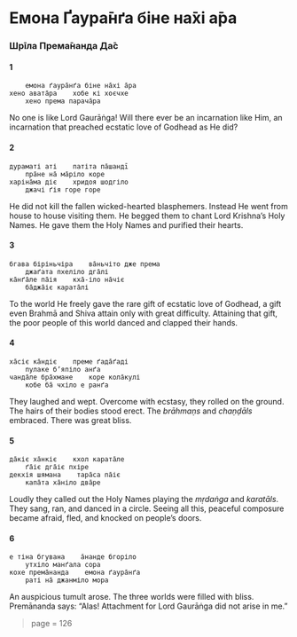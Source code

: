 # Емона Ґаура̄нґа біне на̄хі а̄ра

### Шрīла Према̄нанда Да̄с

#### 1

        емона ґаура̄нґа біне на̄хі а̄ра
    хено авата̄ра    хобе кі хоєчхе
        хено према парача̄ра

No one is like Lord Gaurāṅga! Will there ever be an incarnation like Him, an incarnation that preached ecstatic love of Godhead as He did?

#### 2

    дураматі аті    патіта па̄шандī
        пра̄не на̄ ма̄ріло коре
    харіна̄ма діє    хридоя шодгіло
        джачі ґія горе горе

He did not kill the fallen wicked-hearted blasphemers. Instead He went from house to house visiting them. He begged them to chant Lord Krishna’s Holy Names. He gave them the Holy Names and purified their hearts.

#### 3

    бгава біріньчіра    ва̄ньчіто дже према
        джаґата пхеліло дга̄лі
    ка̄нґа̄ле па̄ія    кха̄-іло на̄чіє
        ба̄джа̄іє карата̄лі

To the world He freely gave the rare gift of ecstatic love of Godhead, a gift even Brahmā and Shiva attain only with great difficulty. Attaining that gift, the poor people of this world danced and clapped their hands.

#### 4

    ха̄сіє ка̄ндіє    преме ґада̄ґаді
        пулаке бʼяпіло анґа
    чанда̄ле бра̄хмане    коре кола̄кулі
        кобе ба̄ чхіло е ранґа

They laughed and wept. Overcome with ecstasy, they rolled on the ground. The hairs of their bodies stood erect. The *brāhmaṇs* and *chaṇḍāls* embraced. There was great bliss.

#### 5

    да̄кіє ха̄нкіє    кхол карата̄ле
        ґа̄іє дга̄іє пхіре
    декхія шямана    тара̄са па̄іє
        капа̄та ха̄ніло два̄ре

Loudly they called out the Holy Names playing the *mṛdaṅga* and *karatāls*. They sang, ran, and danced in a circle. Seeing all this, peaceful composure became afraid, fled, and knocked on people’s doors.

#### 6

    е тіна бгувана    а̄нанде бгоріло
        утхіло манґала сора
    кохе према̄нанда    емона ґаура̄нґа
        раті на̄ джанміло мора

An auspicious tumult arose. The three worlds were filled with bliss. Premānanda says: “Alas! Attachment for Lord Gaurāṅga did not arise in me.”


> page = 126